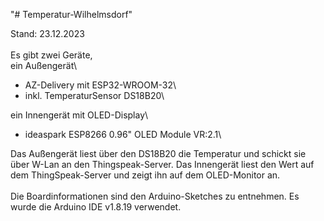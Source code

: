 "# Temperatur-Wilhelmsdorf" 

Stand: 23.12.2023\
\
Es gibt zwei Geräte,\
ein Außengerät\
 - AZ-Delivery mit ESP32-WROOM-32\
 - inkl. TemperaturSensor DS18B20\
 
ein Innengerät mit OLED-Display\
 - ideaspark ESP8266 0.96" OLED Module VR:2.1\

Das Außengerät liest über den DS18B20 die Temperatur und schickt sie über W-Lan an den Thingspeak-Server. Das Innengerät liest den Wert auf dem ThingSpeak-Server und zeigt ihn auf dem OLED-Monitor an.\
\
Die Boardinformationen sind den Arduino-Sketches zu entnehmen. Es wurde die Arduino IDE v1.8.19 verwendet.